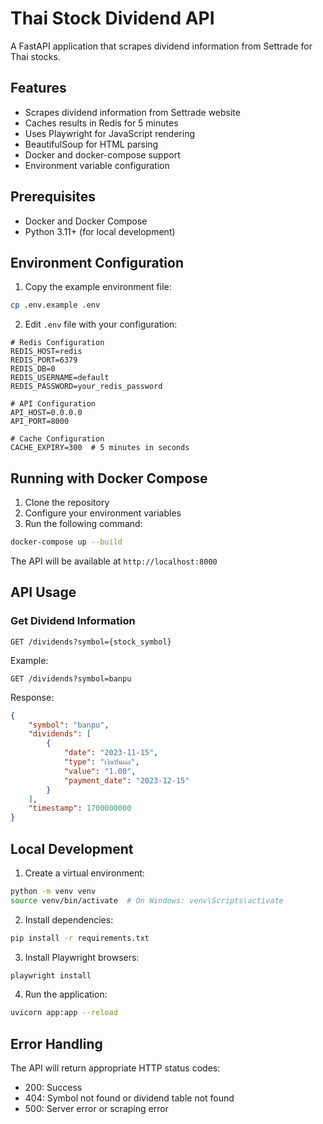 # Thai Stock Dividend API

A FastAPI application that scrapes dividend information from Settrade for Thai stocks.

## Features

- Scrapes dividend information from Settrade website
- Caches results in Redis for 5 minutes
- Uses Playwright for JavaScript rendering
- BeautifulSoup for HTML parsing
- Docker and docker-compose support
- Environment variable configuration

## Prerequisites

- Docker and Docker Compose
- Python 3.11+ (for local development)

## Environment Configuration

1. Copy the example environment file:
```bash
cp .env.example .env
```

2. Edit `.env` file with your configuration:
```env
# Redis Configuration
REDIS_HOST=redis
REDIS_PORT=6379
REDIS_DB=0
REDIS_USERNAME=default
REDIS_PASSWORD=your_redis_password

# API Configuration
API_HOST=0.0.0.0
API_PORT=8000

# Cache Configuration
CACHE_EXPIRY=300  # 5 minutes in seconds
```

## Running with Docker Compose

1. Clone the repository
2. Configure your environment variables
3. Run the following command:
```bash
docker-compose up --build
```

The API will be available at `http://localhost:8000`

## API Usage

### Get Dividend Information

```
GET /dividends?symbol={stock_symbol}
```

Example:
```
GET /dividends?symbol=banpu
```

Response:
```json
{
    "symbol": "banpu",
    "dividends": [
        {
            "date": "2023-11-15",
            "type": "เงินปันผล",
            "value": "1.00",
            "payment_date": "2023-12-15"
        }
    ],
    "timestamp": 1700000000
}
```

## Local Development

1. Create a virtual environment:
```bash
python -m venv venv
source venv/bin/activate  # On Windows: venv\Scripts\activate
```

2. Install dependencies:
```bash
pip install -r requirements.txt
```

3. Install Playwright browsers:
```bash
playwright install
```

4. Run the application:
```bash
uvicorn app:app --reload
```

## Error Handling

The API will return appropriate HTTP status codes:
- 200: Success
- 404: Symbol not found or dividend table not found
- 500: Server error or scraping error 
